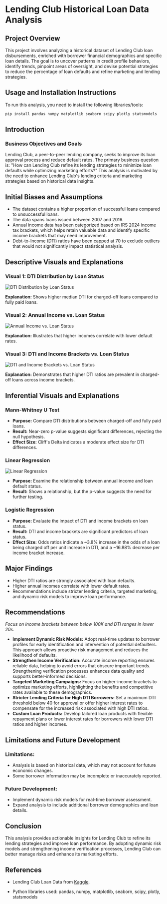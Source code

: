 # Lending Club Historical Loan Data Analysis

## Project Overview
This project involves analyzing a historical dataset of Lending Club loan disbursements, enriched with borrower financial demographics and specific loan details. The goal is to uncover patterns in credit profile behaviors, identify trends, pinpoint areas of oversight, and devise potential strategies to reduce the percentage of loan defaults and refine marketing and lending strategies.

## Usage and Installation Instructions
To run this analysis, you need to install the following libraries/tools:
```bash
pip install pandas numpy matplotlib seaborn scipy plotly statsmodels
```

## Introduction
### Business Objectives and Goals
Lending Club, a peer-to-peer lending company, seeks to improve its loan approval process and reduce default rates. The primary business question is: "How can Lending Club refine its lending strategies to minimize loan defaults while optimizing marketing efforts?" This analysis is motivated by the need to enhance Lending Club's lending criteria and marketing strategies based on historical data insights.

## Initial Biases and Assumptions
- The dataset contains a higher proportion of successful loans compared to unsuccessful loans.
- The data spans loans issued between 2007 and 2016.
- Annual income data has been categorized based on IRS 2024 income tax brackets, which helps retain valuable data and identify specific income brackets that may need improvement.
- Debt-to-Income (DTI) ratios have been capped at 70 to exclude outliers that would not significantly impact statistical analysis.



## Descriptive Visuals and Explanations
### Visual 1: DTI Distribution by Loan Status
![DTI Distribution by Loan Status](output_files/dti1.png)

**Explanation:** Shows higher median DTI for charged-off loans compared to fully paid loans.

### Visual 2: Annual Income vs. Loan Status
![Annual Income vs. Loan Status](output_files/ann_inc1.png)

**Explanation:** Illustrates that higher incomes correlate with lower default rates.

### Visual 3: DTI and Income Brackets vs. Loan Status
![DTI and Income Brackets vs. Loan Status](output_files/dti_ann_inc.png)

**Explanation:** Demonstrates that higher DTI ratios are prevalent in charged-off loans across income brackets.

## Inferential Visuals and Explanations
### Mann-Whitney U Test
- **Purpose:** Compare DTI distributions between charged-off and fully paid loans.
- **Result:** Near-zero p-value suggests significant differences, rejecting the null hypothesis.
- **Effect Size:** Cliff's Delta indicates a moderate effect size for DTI differences.

### Linear Regression
![Linear Regression](output_files/ann_inc2.png)

- **Purpose:** Examine the relationship between annual income and loan default status.
- **Result:** Shows a relationship, but the p-value suggests the need for further testing.

### Logistic Regression
- **Purpose:** Evaluate the impact of DTI and income brackets on loan status.
- **Result:** DTI and income brackets are significant predictors of loan status.
- **Effect Size:** Odds ratios indicate a ~3.8% increase in the odds of a loan being charged off per unit increase in DTI, and a ~16.88% decrease per income bracket increase.

## Major Findings
- Higher DTI ratios are strongly associated with loan defaults.
- Higher annual incomes correlate with lower default rates.
- Recommendations include stricter lending criteria, targeted marketing, and dynamic risk models to improve loan performance.

## Recommendations
*Focus on income brackets between below 100K and DTI ranges in lower 20s.*

- **Implement Dynamic Risk Models:** Adopt real-time updates to borrower profiles for early identification and intervention of potential defaulters. This approach allows proactive risk management and reduces the likelihood of defaults.
- **Strengthen Income Verification:** Accurate income reporting ensures reliable data, helping to avoid errors that obscure important trends. Strengthening verification processes enhances data quality and supports better-informed decisions.
- **Targeted Marketing Campaigns:** Focus on higher-income brackets to optimize marketing efforts, highlighting the benefits and competitive rates available to these demographics.
- **Stricter Lending Criteria for High DTI Borrowers:** Set a maximum DTI threshold below 40 for approval or offer higher interest rates to compensate for the increased risk associated with high DTI ratios.
- **Custom Loan Products:** Develop tailored loan products with flexible repayment plans or lower interest rates for borrowers with lower DTI ratios and higher incomes.


## Limitations and Future Development
### Limitations:
- Analysis is based on historical data, which may not account for future economic changes.
- Some borrower information may be incomplete or inaccurately reported.

### Future Development:
- Implement dynamic risk models for real-time borrower assessment.
- Expand analysis to include additional borrower demographics and loan details.

## Conclusion
This analysis provides actionable insights for Lending Club to refine its lending strategies and improve loan performance. By adopting dynamic risk models and strengthening income verification processes, Lending Club can better manage risks and enhance its marketing efforts.

## References
- Lending Club Loan Data from [Kaggle](https://www.kaggle.com/datasets/sahilnbajaj/lending-club-loan-data).

- Python libraries used: pandas, numpy, matplotlib, seaborn, scipy, plotly, statsmodels
